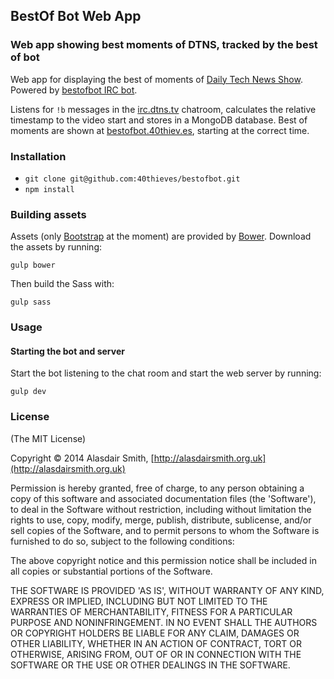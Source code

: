 ## BestOf Bot Web App

### Web app showing best moments of DTNS, tracked by the best of bot

Web app for displaying the best of moments of [Daily Tech News Show](http://dailytechnewsshow.com). Powered by [bestofbot IRC bot](https://github.com/40thieves/bestofbot).

Listens for `!b` messages in the [irc.dtns.tv](http://irc.dtns.tv) chatroom, calculates the relative timestamp to the video start and stores in a MongoDB database. Best of moments are shown at [bestofbot.40thiev.es](http://dtns.bestofbot.com), starting at the correct time.

### Installation

* `git clone git@github.com:40thieves/bestofbot.git`
* `npm install`

### Building assets

Assets (only [Bootstrap](http://getbootstrap.com/) at the moment) are provided by [Bower](http://bower.io). Download the assets by running:

`gulp bower`

Then build the Sass with:

`gulp sass`

### Usage

#### Starting the bot and server

Start the bot listening to the chat room and start the web server by running:

`gulp dev`

### License

(The MIT License)

Copyright &copy; 2014 Alasdair Smith, [http://alasdairsmith.org.uk](http://alasdairsmith.org.uk)

Permission is hereby granted, free of charge, to any person obtaining a copy of this software and associated documentation files (the 'Software'), to deal in the Software without restriction, including without limitation the rights to use, copy, modify, merge, publish, distribute, sublicense, and/or sell copies of the Software, and to permit persons to whom the Software is furnished to do so, subject to the following conditions:

The above copyright notice and this permission notice shall be included in all copies or substantial portions of the Software.

THE SOFTWARE IS PROVIDED 'AS IS', WITHOUT WARRANTY OF ANY KIND, EXPRESS OR IMPLIED, INCLUDING BUT NOT LIMITED TO THE WARRANTIES OF MERCHANTABILITY, FITNESS FOR A PARTICULAR PURPOSE AND NONINFRINGEMENT. IN NO EVENT SHALL THE AUTHORS OR COPYRIGHT HOLDERS BE LIABLE FOR ANY CLAIM, DAMAGES OR OTHER LIABILITY, WHETHER IN AN ACTION OF CONTRACT, TORT OR OTHERWISE, ARISING FROM, OUT OF OR IN CONNECTION WITH THE SOFTWARE OR THE USE OR OTHER DEALINGS IN THE SOFTWARE.


